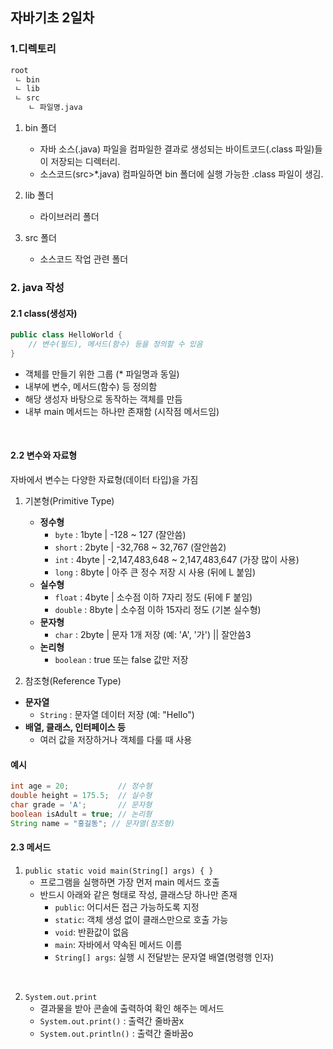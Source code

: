 ## 자바기초 2일차

### 1.디렉토리
```bash
root
 ㄴ bin
 ㄴ lib
 ㄴ src
    ㄴ 파일명.java
```
1) bin 폴더 
    - 자바 소스(.java) 파일을 컴파일한 결과로 생성되는 바이트코드(.class 파일)들이 저장되는 디렉터리.
    - 소스코드(src>*.java) 컴파일하면 bin 폴더에 실행 가능한 .class 파일이 생김.

2) lib 폴더
    - 라이브러리 폴더

3) src 폴더
    - 소스코드 작업 관련 폴더


### 2. java 작성

#### 2.1 class(생성자)
```java
public class HelloWorld {
    // 변수(필드), 메서드(함수) 등을 정의할 수 있음
}
```
- 객체를 만들기 위한 그룹 (* 파일명과 동일)
- 내부에 변수, 메서드(함수) 등 정의함
- 해당 생성자 바탕으로 동작하는 객체를 만듬
- 내부 main 메서드는 하나만 존재함 (시작점 메서드임)

<br>

#### 2.2 변수와 자료형
자바에서 변수는 다양한 자료형(데이터 타입)을 가짐

1) 기본형(Primitive Type)
    - **정수형**
        - `byte` : 1byte | -128 ~ 127 (잘안씀)
        - `short` : 2byte | -32,768 ~ 32,767 (잘안씀2)
        - `int` : 4byte | -2,147,483,648 ~ 2,147,483,647 (가장 많이 사용)
        - `long` : 8byte | 아주 큰 정수 저장 시 사용 (뒤에 L 붙임)
    - **실수형**
        - `float` : 4byte | 소수점 이하 7자리 정도 (뒤에 F 붙임)
        - `double` : 8byte | 소수점 이하 15자리 정도 (기본 실수형)
    - **문자형**
        - `char` : 2byte | 문자 1개 저장 (예: 'A', '가') || 잘안씀3
    - **논리형**
        - `boolean` : true 또는 false 값만 저장

2) 참조형(Reference Type)
- **문자열**
  - `String` : 문자열 데이터 저장 (예: "Hello")
- **배열, 클래스, 인터페이스 등**  
  - 여러 값을 저장하거나 객체를 다룰 때 사용

#### 예시
```java
int age = 20;           // 정수형
double height = 175.5;  // 실수형
char grade = 'A';       // 문자형
boolean isAdult = true; // 논리형
String name = "홍길동"; // 문자열(참조형)
```

#### 2.3 메서드
1) ```public static void main(String[] args) { }```
    - 프로그램을 실행하면 가장 먼저 main 메서드 호출
    - 반드시 아래와 같은 형태로 작성, 클래스당 하나만 존재
        - `public`: 어디서든 접근 가능하도록 지정
        - `static`: 객체 생성 없이 클래스만으로 호출 가능
        - `void`: 반환값이 없음
        - `main`: 자바에서 약속된 메서드 이름
        - `String[] args`: 실행 시 전달받는 문자열 배열(명령행 인자)

<br>

2) ```System.out.print```
    - 결과물을 받아 콘솔에 출력하여 확인 해주는 메서드
    - ```System.out.print()``` : 출력간 줄바꿈x
    - ```System.out.println()``` : 출력간 줄바꿈o
